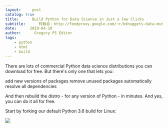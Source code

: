 ```yaml
---
layout:     post
catalog: true
title:      Build Python for Data Science in Just a Few Clicks
subtitle:      转载自：http://feedproxy.google.com/~r/kdnuggets-data-mining-analytics/~3/huJ2VCn6-r8/activestate-python-data-science.html
date:      2019-04-10
author:      Gregory PS Editor
tags:
    - python
    - html
    - build
---
```


There are lots of commercial Python data science distributions you can download for free. But there's only one that lets you:

 add new versions of packages 
 remove unused packages
 automatically resolve all dependencies

And then rebuild the distro - for any version of Python - in minutes. And yes, you can do it all for free.


Start by forking our default Python 3.6 build for Linux:




![](http://feedproxy.google.com/images/activestate-fork-it-180.png)

 






